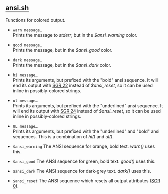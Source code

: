 ## [ansi.sh](ansi.sh)

Functions for colored output.

* `warn message…`  
	Prints the message to *stderr*, but in the *$ansi_warning* color.

* `good message…`  
	Prints the message, but in the *$ansi_good* color.

* `dark message…`  
	Prints the message, but in the *$ansi_dark* color.

* `hi message…`  
	Prints its arguments, but prefixed with the "bold" ansi sequence.
	It will end its output with [SGR 22](https://en.wikipedia.org/wiki/ANSI_escape_code#graphics) instead of *$ansi_reset*,
	so it can be used inline in possibly-colored strings.

* `ul message…`  
	Prints its arguments, but prefixed with the "underlined" ansi sequence.
	It will end its output with [SGR 24](https://en.wikipedia.org/wiki/ANSI_escape_code#graphics) instead of *$ansi_reset*,
	so it can be used inline in possibly-colored strings.

* `UL message…`  
	Prints its arguments, but prefixed with the "underlined" and "bold" ansi sequences.
	This is a combination of *hi()* and *ul()*.

* `$ansi_warning`
	The ANSI sequence for orange, bold text.
	*warn()* uses this.
* `$ansi_good`
	The ANSI sequence for green, bold text.
	*good()* uses this.
* `$ansi_dark`
	The ANSI sequence for dark-grey text.
	*dark()* uses this.
* `$ansi_reset`
	The ANSI sequence which resets all output attributes ([SGR 0](https://en.wikipedia.org/wiki/ANSI_escape_code#graphics)).
